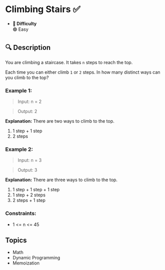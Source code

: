 # Climbing Stairs ✅
- **📁 Difficulty**  
  🟢 Easy  

## 🔍 Description
You are climbing a staircase. It takes `n` steps to reach the top.

Each time you can either climb `1` or `2` steps. In how many distinct ways can you climb to the top?

### Example 1:

> Input: n = 2

> Output: 2

**Explanation:** There are two ways to climb to the top.
1. 1 step + 1 step
2. 2 steps

### Example 2:

> Input: n = 3

> Output: 3

**Explanation:** There are three ways to climb to the top.
1. 1 step + 1 step + 1 step
2. 1 step + 2 steps
3. 2 steps + 1 step
 

### Constraints:

- 1 <= n <= 45

## Topics

- Math
- Dynamic Programming
- Memoization

